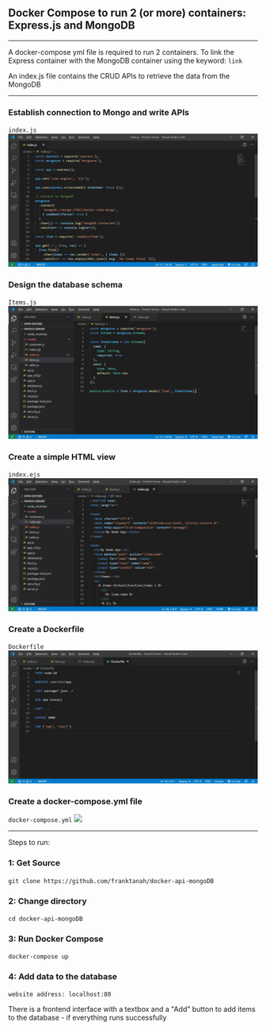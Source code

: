 ## Docker Compose to run 2 (or more) containers: Express.js and MongoDB

---

A docker-compose yml file is required to run 2 containers.
To link the Express container with the MongoDB container
using the keyword: `link`

An index.js file contains the CRUD APIs to retrieve the data from
the MongoDB

---
### Establish connection to Mongo and write APIs 
`index.js`
![](index.jpg)

### Design the database schema
`Items.js`
![](Items.jpg)

### Create a simple HTML view
`index.ejs`
![](ejs.jpg)

### Create a Dockerfile
`Dockerfile`
![](Dockerfile.jpg)

### Create a docker-compose.yml file
`docker-compose.yml`
![](dockerfile-compose.jpg.jpg)

---

Steps to run:

### 1: Get Source

`git clone https://github.com/franktanah/docker-api-mongoDB`

### 2: Change directory

`cd docker-api-mongoDB`

### 3: Run Docker Compose

`docker-compose up`

### 4: Add data to the database 

`website address: localhost:80`

There is a frontend interface with a textbox and a "Add" button
to add items to the database - if everything runs successfully

